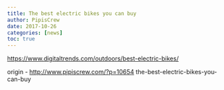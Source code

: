 ```yaml
---
title: The best electric bikes you can buy
author: PipisCrew
date: 2017-10-26
categories: [news]
toc: true
---
```


https://www.digitaltrends.com/outdoors/best-electric-bikes/

origin - http://www.pipiscrew.com/?p=10654 the-best-electric-bikes-you-can-buy